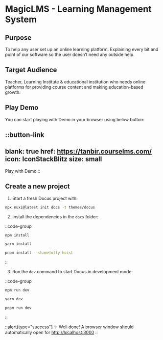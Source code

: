 # **MagicLMS - Learning Management System**

## **Purpose**

To help any user set up an online learning platform. Explaining every bit and point of our software so the user doesn’t need any outside help.

## **Target Audience**

Teacher, Learning Institute & educational institution who needs online platforms for providing course content and making education-based growth.

## Play Demo

You can start playing with Demo in your browser using below button:

::button-link
---
blank: true
href: https://tanbir.courselms.com/
icon: IconStackBlitz
size: small
---
Play with Demo
::

## Create a new project

1. Start a fresh Docus project with:

```bash [npx]
npx nuxi@latest init docs -t themes/docus
```

2. Install the dependencies in the `docs` folder:

::code-group
```bash [npm]
npm install
```

```bash [yarn]
yarn install
```

```bash [pnpm]
pnpm install --shamefully-hoist
```
::

3. Run the `dev` command to start Docus in development mode:

::code-group
```bash [npm]
npm run dev
```

```bash [yarn]
yarn dev
```

```bash [pnpm]
pnpm run dev
```
::

::alert{type="success"}
✨ Well done! A browser window should automatically open for <http://localhost:3000>
::
